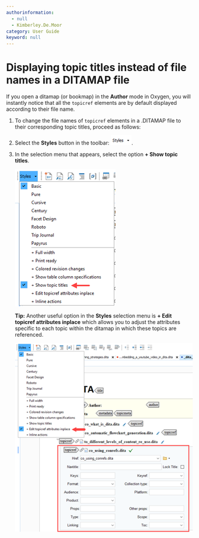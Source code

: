 ```yaml
---
authorinformation:
  - null
  - Kimberley.De.Moor
category: User Guide
keyword: null
---
```


# Displaying topic titles instead of file names in a DITAMAP file

If you open a ditamap \(or bookmap\) in the **Author** mode in Oxygen, you will instantly notice that all the `topicref` elements are by default displayed according to their file name.

1. To change the file names of `topicref` elements in a .DITAMAP file to their corresponding topic titles, proceed as follows:
2. Select the **Styles** button in the toolbar: ![](../../../../.gitbook/assets/styles_button.png).
3. In the selection menu that appears, select the option **+ Show topic titles**.

   ![](../../../../.gitbook/assets/show_topic_titles.png)

   **Tip:** Another useful option in the **Styles** selection menu is **+ Edit topicref attributes inplace** which allows you to adjust the attributes specific to each topic within the ditamap in which these topics are referenced.

   ![](../../../../.gitbook/assets/edit_topicref_attributes_inplace.png)

